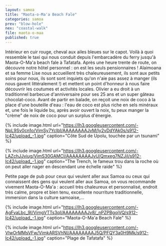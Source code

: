 ```yaml
---
layout: samoa
title: "Maota-o-Ma'a Beach Fale"
categories: samoa
prev: "blow-hole"
nex: "coastal-walk"
file: maota-o-maa
published: true
---
```


Intérieur en cuir rouge, cheval aux ailes bleues sur le capot. Voilà à quoi ressemble le taxi qui nous conduit depuis l'embarcadère du ferry jusqu'à Maota-O-Ma'a beach fale à Tafatafa. Après une heure trente de route, on découvre notre hôtel personnel : on est les seuls pensionnaires ! Alaimoana et sa femme Lise nous accueillent très chaleureusement, ils sont aux petits soins pour nous, ils sont  sont inquiets qu'on n'aie pas assez à manger (ils nous gavent littéralement !) et mettent un point d'honneur à nous faire découvrir les coutumes et activités locales. Olivier a eu droit à un traditionnel barbecue d'anniversaire pour ses 25 ans et un super gâteau chocolat-coco. Avant de partir en balade, on reçoit une noix de coco à la place d'une bouteille d'eau : l'eau de coco est plus riche en sels minéraux et, une fois le liquide bu, après avoir ouvert la noix, tu peux manger la "crème" de noix de coco pour un surplus d'énergie.

{% include image.html url="https://lh3.googleusercontent.com/-NpL9Sv0cn1o/VimSy7YclbI/AAAAAAAAJvM/Iy2vDdYAk0s/s912-Ic42/upload_-1.jpg" caption="Côte Sud de Upolu, touchée par un tsunami" %}

{% include image.html url="https://lh3.googleusercontent.com/-LAZchJJviug/VimS30GAMCI/AAAAAAAAJvU/Qmxeg7NZJiI/s912-Ic42/upload_-1.jpg" caption="The Trench, le fameux trou dans la roche où on peut aller nager en descendant une échelle raide" %}

Petite page de pub pour ceux qui veulent aller aux Samoa ou ceux qui connaissent des gens qui veulent aller aux Samoa, on vous recommande vivement Maota-O-Ma'a : accueil très chaleureux et personnalisé, endroit très calme, propre et bien tenu, excellente nourriture traditionnelle, immersion dans la culture samoaise,...

{% include image.html url="https://lh3.googleusercontent.com/-AgFvaLbc_9I/VimgVTTs3qI/AAAAAAAAJv8/_nPZPBgojVQ/s912-Ic42/upload_-1.jpg" caption="Maota-O-Ma'a Beach Fale" %}

{% include image.html url="https://lh3.googleusercontent.com/-VlwOrMMsVFw/VimkARSVhNI/AAAAAAAAJ5Q/PFQY3a0H9Mk/s912-Ic42/upload_-1.jpg" caption="Plage de Tafatafa" %}




